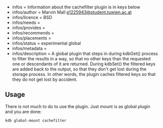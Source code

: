 - infos = Information about the cachefilter plugin is in keys below
- infos/author = Marvin Mall <e1225943@student.tuwien.ac.at>
- infos/licence = BSD
- infos/needs =
- infos/provides =
- infos/recommends =
- infos/placements =
- infos/status = experimental global
- infos/metadata =
- infos/description = A global plugin that steps in during kdbGet() process to filter the results in a way, so that no other keys than the requested one or descendants of it are returned. During kdbSet() the filtered keys are added back to the output, so that they don't get lost during the storage process. In other words, the plugin caches filtered keys so that they do not get lost by accident.

## Usage ##

There is not much to do to use the plugin. Just mount is as global plugin and you are done:
    
    kdb global-mount cachefilter
